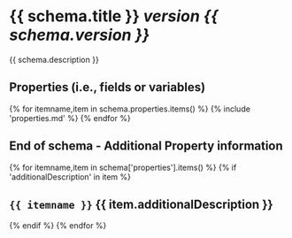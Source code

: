 # {{ schema.title }} _version {{ schema.version }}_


{{ schema.description }}

## Properties (i.e., fields or variables)

{% for itemname,item in schema.properties.items() %}
{% include 'properties.md' %}
{% endfor %}


## End of schema - Additional Property information 

{% for itemname,item in schema['properties'].items() %}
{% if 'additionalDescription' in item %}
## `{{ itemname }}` {{ item.additionalDescription }}
{% endif %}
{% endfor %}